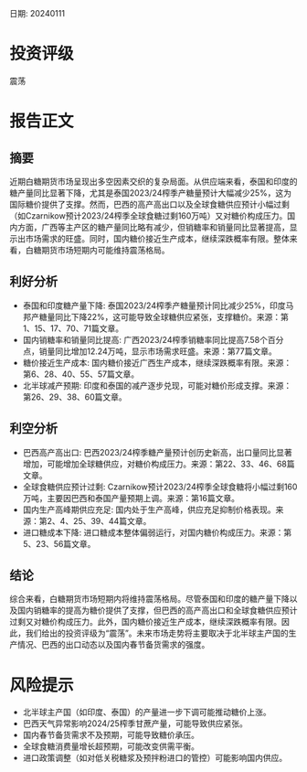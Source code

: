 
日期: 20240111

# 投资评级

震荡

# 报告正文

## 摘要

近期白糖期货市场呈现出多空因素交织的复杂局面。从供应端来看，泰国和印度的糖产量同比显著下降，尤其是泰国2023/24榨季产糖量预计大幅减少25%，这为国际糖价提供了支撑。然而，巴西的高产高出口以及全球食糖供应预计小幅过剩（如Czarnikow预计2023/24榨季全球食糖过剩160万吨）又对糖价构成压力。国内方面，广西等主产区的糖产量同比略有减少，但销糖率和销量同比显著提高，显示出市场需求的旺盛。同时，国内糖价接近生产成本，继续深跌概率有限。整体来看，白糖期货市场短期内可能维持震荡格局。

## 利好分析

* 泰国和印度糖产量下降: 泰国2023/24榨季产糖量预计同比减少25%，印度马邦产糖量同比下降22%，这可能导致全球糖供应紧张，支撑糖价。来源：第1、15、17、70、71篇文章。
* 国内销糖率和销量同比提高: 广西2023/24榨季销糖率同比提高7.58个百分点，销量同比增加12.24万吨，显示市场需求旺盛。来源：第77篇文章。
* 糖价接近生产成本: 国内糖价接近广西生产成本，继续深跌概率有限。来源：第6、28、40、55、57篇文章。
* 北半球减产预期: 印度和泰国的减产逐步兑现，可能对糖价形成支撑。来源：第26、29、38、60篇文章。

## 利空分析

* 巴西高产高出口: 巴西2023/24榨季糖产量预计创历史新高，出口量同比显著增加，可能增加全球糖供应，对糖价构成压力。来源：第22、33、46、68篇文章。
* 全球食糖供应预计过剩: Czarnikow预计2023/24榨季全球食糖将小幅过剩160万吨，主要因巴西和泰国产量预期上调。来源：第16篇文章。
* 国内生产高峰期供应充足: 国内处于生产高峰，供应充足抑制价格表现。来源：第2、4、25、39、44篇文章。
* 进口糖成本下降: 进口糖成本整体偏弱运行，对国内糖价构成压力。来源：第5、23、56篇文章。

## 结论

综合来看，白糖期货市场短期内将维持震荡格局。尽管泰国和印度的糖产量下降以及国内销糖率的提高为糖价提供了支撑，但巴西的高产高出口和全球食糖供应预计过剩又对糖价构成压力。此外，国内糖价接近生产成本，继续深跌概率有限。因此，我们给出的投资评级为“震荡”。未来市场走势将主要取决于北半球主产国的生产情况、巴西的出口动态以及国内春节备货需求的强度。

# 风险提示

* 北半球主产国（如印度、泰国）的产量进一步下调可能推动糖价上涨。
* 巴西天气异常影响2024/25榨季甘蔗产量，可能导致供应紧张。
* 国内春节备货需求不及预期，可能导致糖价承压。
* 全球食糖消费量增长超预期，可能改变供需平衡。
* 进口政策调整（如对低关税糖浆及预拌粉进口的管控）可能影响国内供应。
